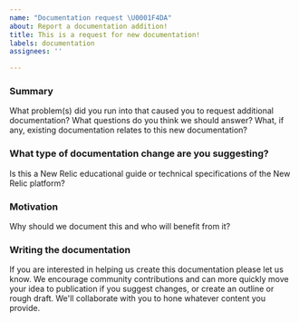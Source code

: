 ```yaml
---
name: "Documentation request \U0001F4DA"
about: Report a documentation addition!
title: This is a request for new documentation!
labels: documentation
assignees: ''

---
```


<!-- To make it easier for us to help you, please include as much useful information as possible.

If you haven't found specific information to solve your problem in our documentation, 
try our New Relic community support channel for assistance.

  - Explorers Hub: https://discuss.newrelic.com/

New Relic has additional documentation found at: 

- https://docs.newrelic.com/

 Before opening a new issue, please search existing issues: https://github.com/newrelic/developer-website/issues 
-->

### Summary

What problem(s) did you run into that caused you to request additional documentation? 
What questions do you think we should answer? What, if any, existing documentation relates to this new documentation?

### What type of documentation change are you suggesting?

Is this a New Relic educational guide or technical specifications of the New Relic platform?

### Motivation

Why should we document this and who will benefit from it?

### Writing the documentation

If you are interested in helping us create this documentation please let us know. 
We encourage community contributions and can more quickly move your idea to publication if you suggest changes, or create an outline or rough draft. We'll collaborate with you to hone whatever content you provide.
